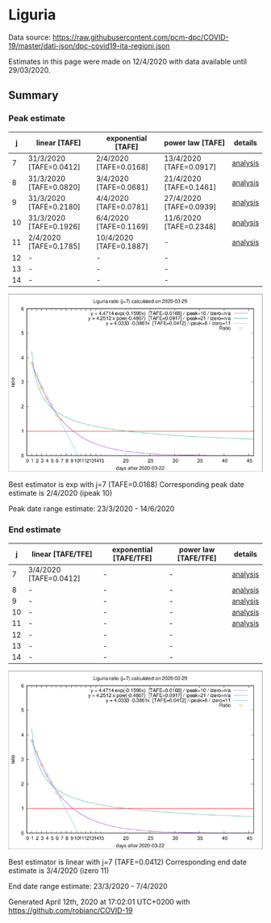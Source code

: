 # Liguria


Data source: https://raw.githubusercontent.com/pcm-dpc/COVID-19/master/dati-json/dpc-covid19-ita-regioni.json

Estimates in this page were made on 12/4/2020 with data available until 29/03/2020.


## Summary 

### Peak estimate 
|j|linear [TAFE]|exponential [TAFE]|power law [TAFE]|details|
|---|----|-----------|---------|-------|
|7|31/3/2020 [TAFE=0.0412]|2/4/2020 [TAFE=0.0168]|13/4/2020 [TAFE=0.0917]|[analysis](COVID-19_liguria_j7_2020-03-29.md)|
|8|31/3/2020 [TAFE=0.0820]|3/4/2020 [TAFE=0.0681]|21/4/2020 [TAFE=0.1461]|[analysis](COVID-19_liguria_j8_2020-03-29.md)|
|9|31/3/2020 [TAFE=0.2180]|4/4/2020 [TAFE=0.0781]|27/4/2020 [TAFE=0.0939]|[analysis](COVID-19_liguria_j9_2020-03-29.md)|
|10|31/3/2020 [TAFE=0.1926]|6/4/2020 [TAFE=0.1169]|11/6/2020 [TAFE=0.2348]|[analysis](COVID-19_liguria_j10_2020-03-29.md)|
|11|2/4/2020 [TAFE=0.1785]|10/4/2020 [TAFE=0.1887]|-|[analysis](COVID-19_liguria_j11_2020-03-29.md)|
|12|-|-|-||
|13|-|-|-||
|14|-|-|-||

![best peak estimate](COVID-19_liguria_j7_2020-03-29.png)

Best estimator is exp with j=7 (TAFE=0.0168)
Corresponding peak date estimate is 2/4/2020 (ipeak 10)


Peak date range estimate: 23/3/2020 - 14/6/2020

### End estimate 
|j|linear [TAFE/TFE]|exponential [TAFE/TFE]|power law [TAFE/TFE]|details|
|---|----|-----------|---------|-------|
|7|3/4/2020 [TAFE=0.0412]|-|-|[analysis](COVID-19_liguria_j7_2020-03-29.md)|
|8|-|-|-|[analysis](COVID-19_liguria_j8_2020-03-29.md)|
|9|-|-|-|[analysis](COVID-19_liguria_j9_2020-03-29.md)|
|10|-|-|-|[analysis](COVID-19_liguria_j10_2020-03-29.md)|
|11|-|-|-|[analysis](COVID-19_liguria_j11_2020-03-29.md)|
|12|-|-|-||
|13|-|-|-||
|14|-|-|-||

![best zero estimate](COVID-19_liguria_j7_2020-03-29.png)

Best estimator is linear with j=7 (TAFE=0.0412)
Corresponding end date estimate is 3/4/2020 (izero 11)


End date range estimate: 23/3/2020 - 7/4/2020

Generated April 12th, 2020 at 17:02:01 UTC+0200 with https://github.com/robianc/COVID-19
